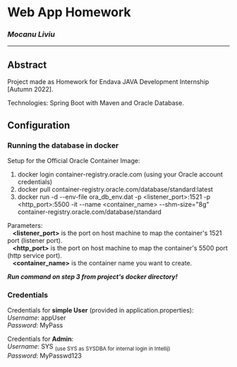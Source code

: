 # Web App Homework

### _Mocanu Liviu_

----

## Abstract
Project made as Homework for Endava JAVA Development Internship [Autumn 2022].

Technologies: Spring Boot with Maven and Oracle Database.

## Configuration
### Running the database in docker
Setup for the Official Oracle Container Image:
1. docker login container-registry.oracle.com (using your Oracle account credentials)
2. docker pull container-registry.oracle.com/database/standard:latest
3. docker run -d --env-file ora_db_env.dat -p <listener_port>:1521 -p <http_port>:5500 -it --name <container_name> --shm-size="8g" container-registry.oracle.com/database/standard

Parameters:  
&nbsp;&nbsp;&nbsp;**<listener_port>** is the port on host machine to map the container's 1521 port (listener port).  
&nbsp;&nbsp;&nbsp;**<http_port>** is the port on host machine to map the container's 5500 port (http service port).  
&nbsp;&nbsp;&nbsp;**<container_name>** is the container name you want to create.

**_Run command on step 3 from project's docker directory!_**

### Credentials
Credentials for **simple User** (provided in application.properties):  
*Username*: appUser  
*Password*: MyPass

Credentials for **Admin**:  
*Username*: SYS <sub>(use SYS as SYSDBA for internal login in Intellij)</sub>  
*Password*: MyPasswd123